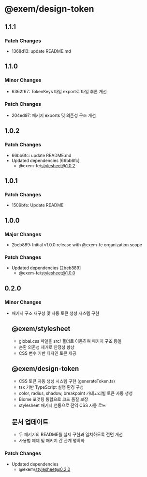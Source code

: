# @exem/design-token

## 1.1.1

### Patch Changes

- 1368d13: update README.md

## 1.1.0

### Minor Changes

- 6362f67: TokenKeys 타입 export로 타입 추론 개선

### Patch Changes

- 204ed97: 패키지 exports 및 의존성 구조 개선

## 1.0.2

### Patch Changes

- 66bb6fc: update README.md
- Updated dependencies [66bb6fc]
  - @exem-fe/stylesheet@1.0.2

## 1.0.1

### Patch Changes

- 1509bfe: Update README

## 1.0.0

### Major Changes

- 2beb889: Initial v1.0.0 release with @exem-fe organization scope

### Patch Changes

- Updated dependencies [2beb889]
  - @exem-fe/stylesheet@1.0.0

## 0.2.0

### Minor Changes

- 패키지 구조 재구성 및 자동 토큰 생성 시스템 구현

  ## @exem/stylesheet

  - global.css 파일을 src/ 폴더로 이동하여 패키지 구조 통일
  - 순환 의존성 제거로 안정성 향상
  - CSS 변수 기반 디자인 토큰 제공

  ## @exem/design-token

  - CSS 토큰 자동 생성 시스템 구현 (generateToken.ts)
  - tsx 기반 TypeScript 실행 환경 구성
  - color, radius, shadow, breakpoint 카테고리별 토큰 자동 생성
  - Biome 포맷팅 통합으로 코드 품질 보장
  - stylesheet 패키지 연동으로 전역 CSS 자동 로드

  ## 문서 업데이트

  - 두 패키지의 README를 실제 구현과 일치하도록 전면 개선
  - 사용법 예제 및 패키지 간 관계 명확화

### Patch Changes

- Updated dependencies
  - @exem/stylesheet@0.2.0
